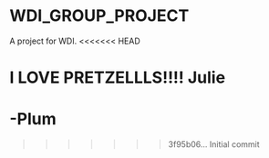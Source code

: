 # WDI_GROUP_PROJECT
A project for WDI.
<<<<<<< HEAD


I LOVE PRETZELLLS!!!! Julie
=======
-Plum
=======
>>>>>>> 3f95b06... Initial commit

